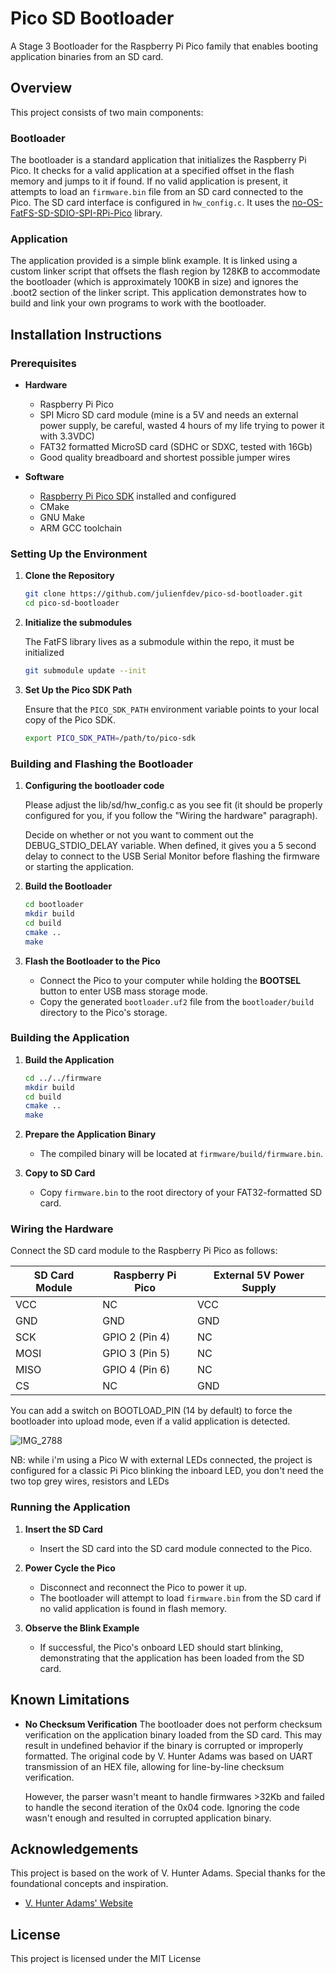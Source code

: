 # Pico SD Bootloader

A Stage 3 Bootloader for the Raspberry Pi Pico family that enables booting application binaries from an SD card.

## Overview

This project consists of two main components:

### Bootloader

The bootloader is a standard application that initializes the Raspberry Pi Pico. It checks for a valid application at a specified offset in the flash memory and jumps to it if found.
If no valid application is present, it attempts to load an `firmware.bin` file from an SD card connected to the Pico. The SD card interface is configured in `hw_config.c`. It uses the [no-OS-FatFS-SD-SDIO-SPI-RPi-Pico](https://github.com/carlk3/no-OS-FatFS-SD-SDIO-SPI-RPi-Pico?tab=readme-ov-file#cc-library-for-sd-cards-on-the-pico) library.

### Application

The application provided is a simple blink example.
It is linked using a custom linker script that offsets the flash region by 128KB to accommodate the bootloader (which is approximately 100KB in size) and ignores the .boot2 section of the linker script. This application demonstrates how to build and link your own programs to work with the bootloader.

## Installation Instructions

### Prerequisites

- **Hardware**

  - Raspberry Pi Pico
  - SPI Micro SD card module (mine is a 5V and needs an external power supply, be careful, wasted 4 hours of my life trying to power it with 3.3VDC)
  - FAT32 formatted MicroSD card (SDHC or SDXC, tested with 16Gb)
  - Good quality breadboard and shortest possible jumper wires

- **Software**
  - [Raspberry Pi Pico SDK](https://github.com/raspberrypi/pico-sdk) installed and configured
  - CMake
  - GNU Make
  - ARM GCC toolchain

### Setting Up the Environment

1. **Clone the Repository**

   ```bash
   git clone https://github.com/julienfdev/pico-sd-bootloader.git
   cd pico-sd-bootloader
   ```

2. **Initialize the submodules**

   The FatFS library lives as a submodule within the repo, it must be initialized

   ```bash
   git submodule update --init
   ```

3. **Set Up the Pico SDK Path**

   Ensure that the `PICO_SDK_PATH` environment variable points to your local copy of the Pico SDK.

   ```bash
   export PICO_SDK_PATH=/path/to/pico-sdk
   ```

### Building and Flashing the Bootloader


1. **Configuring the bootloader code**

   Please adjust the lib/sd/hw_config.c as you see fit (it should be properly configured for you, if you follow the "Wiring the hardware" paragraph).
   
   Decide on whether or not you want to comment out the DEBUG_STDIO_DELAY variable. When defined, it gives you a 5 second delay to connect to the USB 
   Serial Monitor before flashing the firmware or starting the application.

3. **Build the Bootloader**

   ```bash
   cd bootloader
   mkdir build
   cd build
   cmake ..
   make
   ```

4. **Flash the Bootloader to the Pico**

   - Connect the Pico to your computer while holding the **BOOTSEL** button to enter USB mass storage mode.
   - Copy the generated `bootloader.uf2` file from the `bootloader/build` directory to the Pico's storage.

### Building the Application

1. **Build the Application**

   ```bash
   cd ../../firmware
   mkdir build
   cd build
   cmake ..
   make
   ```

2. **Prepare the Application Binary**

   - The compiled binary will be located at `firmware/build/firmware.bin`.

3. **Copy to SD Card**

   - Copy `firmware.bin` to the root directory of your FAT32-formatted SD card.

### Wiring the Hardware

Connect the SD card module to the Raspberry Pi Pico as follows:

| SD Card Module | Raspberry Pi Pico | External 5V Power Supply |
| -------------- | ----------------- | ------------------------ |
| VCC            | NC                | VCC                      |
| GND            | GND               | GND                      |
| SCK            | GPIO 2 (Pin 4)    | NC                       |
| MOSI           | GPIO 3 (Pin 5)    | NC                       |
| MISO           | GPIO 4 (Pin 6)    | NC                       |
| CS             | NC                | GND                      |

You can add a switch on BOOTLOAD_PIN (14 by default) to force the bootloader into upload mode, even if a valid application is detected.

![IMG_2788](https://github.com/user-attachments/assets/f4f98b05-5b99-40da-ad80-ee10398b4232)

NB: while i'm using a Pico W with external LEDs connected, the project is configured for a classic Pi Pico blinking the inboard LED, you don't need the two top grey wires, resistors and LEDs

### Running the Application

1. **Insert the SD Card**

   - Insert the SD card into the SD card module connected to the Pico.

2. **Power Cycle the Pico**

   - Disconnect and reconnect the Pico to power it up.
   - The bootloader will attempt to load `firmware.bin` from the SD card if no valid application is found in flash memory.

3. **Observe the Blink Example**

   - If successful, the Pico's onboard LED should start blinking, demonstrating that the application has been loaded from the SD card.

## Known Limitations

- **No Checksum Verification**
  The bootloader does not perform checksum verification on the application binary loaded from the SD card. This may result in undefined behavior if the binary is corrupted or improperly formatted.
  The original code by V. Hunter Adams was based on UART transmission of an HEX file, allowing for line-by-line checksum verification.

  However, the parser wasn't meant to handle firmwares >32Kb and failed to handle the second iteration of the 0x04 code. Ignoring the code wasn't enough and resulted in corrupted application binary.

## Acknowledgements

This project is based on the work of V. Hunter Adams. Special thanks for the foundational concepts and inspiration.

- [V. Hunter Adams' Website](https://vanhunteradams.com/Pico/Bootloader/Bootloader.html) <!-- Please replace '#' with the actual URL -->

## License

This project is licensed under the MIT License
